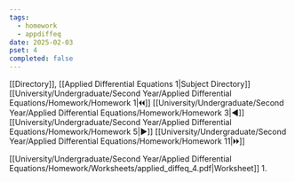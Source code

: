 ```yaml
---
tags:
  - homework
  - appdiffeq
date: 2025-02-03
pset: 4
completed: false
---
```

[[Directory]], [[Applied Differential Equations 1|Subject Directory]]
[[University/Undergraduate/Second Year/Applied Differential Equations/Homework/Homework 1|🞀🞀]] [[University/Undergraduate/Second Year/Applied Differential Equations/Homework/Homework 3|◀]] [[University/Undergraduate/Second Year/Applied Differential Equations/Homework/Homework 5|▶]] [[University/Undergraduate/Second Year/Applied Differential Equations/Homework/Homework 11|🞂🞂]]

[[University/Undergraduate/Second Year/Applied Differential Equations/Homework/Worksheets/applied_diffeq_4.pdf|Worksheet]]
1. 
